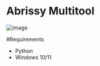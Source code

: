 # Abrissy Multitool 
![image](https://github.com/torch-studios/Abrissy/assets/131596876/1ce46ed3-9098-4df0-80be-dd0cd7795a85)

#Requirements 
- Python
- Windows 10/11
